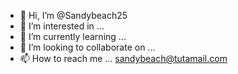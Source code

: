 - 👋 Hi, I’m @Sandybeach25
- 👀 I’m interested in ...
- 🌱 I’m currently learning ...
- 💞️ I’m looking to collaborate on ...
- 📫 How to reach me ... sandybeach@tutamail.com

<!---
Sandybeach25/Sandybeach25 is a ✨ special ✨ repository because its `README.md` (this file) appears on your GitHub profile.
You can click the Preview link to take a look at your changes.
--->
